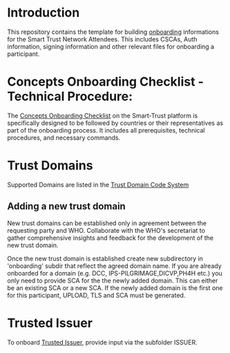 # Introduction

This repository contains the template for building [onboarding](https://smart.who.int/trust/concepts_onboarding.html) informations for the Smart Trust Network Attendees. This includes CSCAs, Auth information, signing information and other relevant files for onboarding a participant.

# Concepts Onboarding Checklist - Technical Procedure:

The [Concepts Onboarding Checklist](https://smart.who.int/trust/concepts_onboarding_checklist.html) on the Smart-Trust platform is specifically designed to be followed by countries or their representatives as part of the onboarding process. It includes all prerequisites, technical procedures, and necessary commands.

# Trust Domains

Supported Domains are listed in the [Trust Domain Code System](http://smart.who.int/trust/CodeSystem-WHO.TRUST.DOMAIN.html)

## Adding a new trust domain

New trust domains can be established only in agreement between the requesting party and WHO.
Collaborate with the WHO's secretariat to gather comprehensive insights and feedback for the development of the new trust domain.

Once the new trust domain is established create new subdirectory in 'onboarding' subdir that reflect the agreed domain name.
If you are already onboarded for a domain (e.g. DCC, IPS-PILGRIMAGE,DICVP,PH4H etc.) you only need to provide SCA for the the newly added domain.  This can either be an existing SCA or a new SCA.
If the newly added domain is the first one for this participant, UPLOAD, TLS and SCA must be generated.

# Trusted Issuer

To onboard [Trusted Issuer](onboarding/DDCC/ISSUER/trusted-issuer-onboarding-specification.md), provide input via the subfolder ISSUER.

